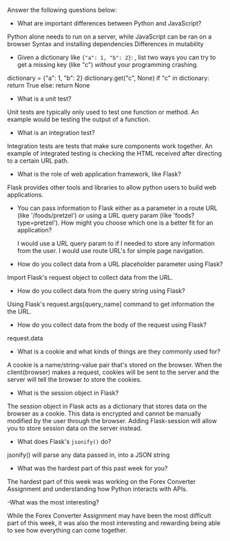 Answer the following questions below:

- What are important differences between Python and JavaScript?

Python alone needs to run on a server, while JavaScript can be ran on a browser
Syntax and installing dependencies
Differences in mutability

- Given a dictionary like `{"a": 1, "b": 2}`: , list two ways you
  can try to get a missing key (like "c") _without_ your programming
  crashing.

dictionary = {"a": 1, "b": 2}
dictionary.get("c", None)
if "c" in dictionary:
return True
else:
return None

- What is a unit test?

Unit tests are typically only used to test one function or method. An example would be testing the output of a function.

- What is an integration test?

Integration tests are tests that make sure components work together. An example of integrated testing is checking the HTML received after directing to a certain URL path.

- What is the role of web application framework, like Flask?

Flask provides other tools and libraries to allow python users to build web applications.

- You can pass information to Flask either as a parameter in a route URL
  (like '/foods/pretzel') or using a URL query param (like
  'foods?type=pretzel'). How might you choose which one is a better fit
  for an application?

  I would use a URL query param to if I needed to store any information from the user.
  I would use route URL's for simple page navigation.

- How do you collect data from a URL placeholder parameter using Flask?

Import Flask's request object to collect data from the URL.

- How do you collect data from the query string using Flask?

Using Flask's request.args[query_name] command to get information the the URL.

- How do you collect data from the body of the request using Flask?

request.data

- What is a cookie and what kinds of things are they commonly used for?

A cookie is a name/string-value pair that's stored on the browser. When the client(browser) makes a request, cookies will be sent to the server and the server will tell the browser to store the cookies.

- What is the session object in Flask?

The session object in Flask acts as a dictionary that stores data on the browser as a cookie. This data is encrypted and cannot be manually modified by the user through the browser. Adding Flask-session will allow you to store session data on the server instead.

- What does Flask's `jsonify()` do?

jsonify() will parse any data passed in, into a JSON string

- What was the hardest part of this past week for you?

The hardest part of this week was working on the Forex Converter Assignment and understanding how Python interacts with APIs.

-What was the most interesting?

While the Forex Converter Assignment may have been the most difficult part of this week, it was also the most interesting and rewarding being able to see how everything can come together.